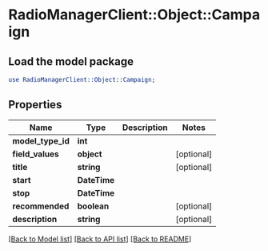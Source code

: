 # RadioManagerClient::Object::Campaign

## Load the model package
```perl
use RadioManagerClient::Object::Campaign;
```

## Properties
Name | Type | Description | Notes
------------ | ------------- | ------------- | -------------
**model_type_id** | **int** |  | 
**field_values** | **object** |  | [optional] 
**title** | **string** |  | [optional] 
**start** | **DateTime** |  | 
**stop** | **DateTime** |  | 
**recommended** | **boolean** |  | [optional] 
**description** | **string** |  | [optional] 

[[Back to Model list]](../README.md#documentation-for-models) [[Back to API list]](../README.md#documentation-for-api-endpoints) [[Back to README]](../README.md)


